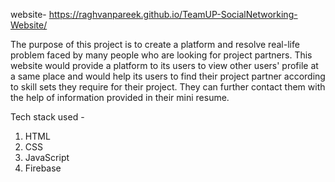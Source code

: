 website- https://raghvanpareek.github.io/TeamUP-SocialNetworking-Website/


The purpose of this project is to create a platform and resolve real-life problem faced by many people who are looking for project partners.
This website would provide a platform to its users to view other users' profile at a same place and would help its users to find their project partner according to skill sets they require for their project.
They can further contact them with the help of information provided in their mini resume.


Tech stack used -

1) HTML
2) CSS
3) JavaScript
4) Firebase
